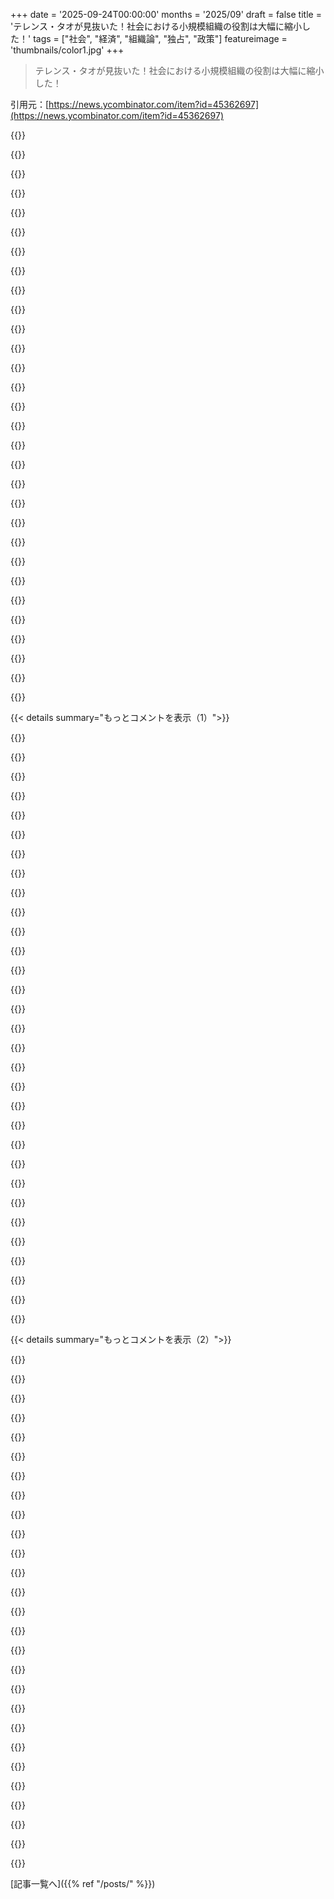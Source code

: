 +++
date = '2025-09-24T00:00:00'
months = '2025/09'
draft = false
title = 'テレンス・タオが見抜いた！社会における小規模組織の役割は大幅に縮小した！'
tags = ["社会", "経済", "組織論", "独占", "政策"]
featureimage = 'thumbnails/color1.jpg'
+++

> テレンス・タオが見抜いた！社会における小規模組織の役割は大幅に縮小した！

引用元：[https://news.ycombinator.com/item?id=45362697](https://news.ycombinator.com/item?id=45362697)




{{<matomeQuote body="素晴らしい投稿で、考えさせられるね。超おすすめ。<br>面白いことに、昔のUS連邦政府は、民間組織が支配的になりすぎないように積極的に努力してたんだ。いくつか例を挙げるね。Bell Systemは分割されて地域分散型の通信ネットワークになったし (https://en.wikipedia.org/wiki/Breakup_of_the_Bell_System)、銀行は州境を越えられず地域分散型の金融システムだった (https://en.wikipedia.org/wiki/McFadden_Act)。銀行は危険なビジネスも禁じられてた (https://en.wikipedia.org/wiki/Glass%E2%80%93Steagall_legisla...) し、独占企業や寡占企業は定期的に取り締まられてた (https://en.wikipedia.org/wiki/Competition_law#United_States_...)。<br>昔の企業は小さくて地域密着型、競争にさらされてて、経済的・政治的な力も小さかったんだ。でも今では、権力も資源もはるかに集中してるように見えるね。" userName="cs702" createdAt="2025/09/24 16:59:57" color="#ff5c5c">}}




{{<matomeQuote body="もしGoogleが莫大な資金を持っていなくて、Waymoに約100億ドルも出せなかったら？AppleがTSMCの次のノードの生産能力を何ヶ月分も買い占めて、TSMCの技術開発を支えられなかったら、TSMCはここまで行けたかな？100億パラメータを超えるLLMは果たして存在したかな？<br>資源の集中には、何年も、あるいは何十年もかかるようなプロジェクトに投入できるという利点があるんだ。Bell LabsやPARCから生まれた全ての技術もそうだね。小規模ビジネスを擁護するのは、ある程度は短期主義を擁護することになる。今のスタートアップでさえ、数年で市場全体を独占できる可能性に基づいて資金提供されてるんだよ。" userName="rangestransform" createdAt="2025/09/24 17:08:11" color="#785bff">}}




{{<matomeQuote body="過去のUS連邦政府が民間組織が支配的にならないように努力した、って話だけど、連邦政府自体も組織だってことを無視できないよね。政府が小規模組織を小さく保つっていう構図では、一番デカい組織は国家だ。この構図では、国家の仕事は他の組織を制御すること。民主主義国家は有権者から正当性を得る点で民間組織とは違うけど、国家が他の大組織とそこまで本質的に違うとは言い難いな。今のUSの二極化社会を見てると、誰が権力を持つかで国家が国民の半分から反対されることもある。<br>この「反独占」の枠組みは、政治的立場を複雑な状況に紛れ込ませる危険があると思う。西側諸国では小さなコミュニティが全体的に減少してる。これらのグループはどんどんDiscordのボイスチャットなんかで行われてて、現実世界の制約から切り離されてる。この問題は「反独占」よりずっと語られてないと思うな。たとえ国家が民間組織を厳しく取り締まるべきだと熱烈に信じてても、もっと草の根の組織化を促す方法を考える方が、よっぽど考えさせられるよ。" userName="Karrot_Kream" createdAt="2025/09/24 17:39:15" color="#ff5c5c">}}




{{<matomeQuote body="大規模なプロジェクトには資源が必要だけど、その資源がどう使われ、何のために、誰が恩恵を受けるかが重要なんだ。<br>君が挙げた例は全部営利目的で、必ずしも（たとえ僕らが恩恵を受けても）みんなのためや社会の進歩のために行われたわけじゃない。<br>国営民間企業から来たり、それらに支配されたりしなくても、大きなイノベーションは起こせるんだ。過去にも、Manhattan Project、Space RaceとMoon Landing、ARPANETなど、公共プロジェクトとしてリスクの高い研究開発を成功させてきた実績がある。<br>Waymoだって、公的資金で実施すれば、社会的な利益はもっと広くなり、単一企業の市場支配に縛られることはないだろうね。" userName="thewebguyd" createdAt="2025/09/24 17:15:46" color="#45d325">}}




{{<matomeQuote body="かなりの数の人がTSMC、Waymo、LLMなんて求めてないんだ。彼らが求めてるのは、一家の大黒柱が家と配偶者と子供たちを養えるような雇用市場なんだよ。<br>それは世間知らずな見方かな？まあ、そうかもしれないね。でも、「ChatGPTがお前をクビにする」って言われるよりは、ずっと人々に響くんだ。" userName="raincole" createdAt="2025/09/24 17:19:18" color="#ff5c5c">}}




{{<matomeQuote body="国営民間企業に支配されなくてもイノベーションは起こせる、って言ってたけど。<br>じゃあ、あなたは国営民間企業より国営国家の方が好きなんだね。:-)" userName="aleph_minus_one" createdAt="2025/09/24 17:18:05" color="">}}




{{<matomeQuote body="民主主義国家が有権者から正当性を得る点で民間組織とは違う、ってのはまさにその通り。それが決定的な違いだね。国家の目的は、他のアクターを抑制するために、その場にいる最も強力な組織であること。だから、民主的で代表的であることが不可欠なんだ。<br>特に、他の大組織を解体しようとするのは、彼らが国家に過大な影響を与えるだけの資源を集めるのを防ぐためでもあるんだよ。独占の問題は、独占企業が競争相手を買い取り、規制を無力化すること。富の格差の問題は、超富裕層が国家を自分たちの望む方向に動かすのに十分な力を持つことだね。<br>僕は、統治組織全体の規模を縮小するという点では君に概ね同意するし、小さな組織の利点と大きな組織の欠点、特にそこに関わるメンバーの投資と認識される所有権についてはTerrenceにも同意する。でも、小さな国家を持つには、根本的にあらゆる場所に小さな組織が必要なんだ。だから反独占、反トラスト、反富の集中が不可欠なんだよ。だって、国家が民主的で代表的であるためには、そのカバーする領域で最も強力な組織でなければならないからね。そうでなければ、それはより強力な者の道具になってしまうから。" userName="roughly" createdAt="2025/09/24 18:26:48" color="#ff5c5c">}}




{{<matomeQuote body="それって悪いことなのかな？民主主義国家は、たとえ欠陥があっても、少なくともある程度は市民に責任を負うんだ。その権力構造は企業のような独裁的じゃないし、方向転換や修正が可能だ。民間企業は誰にも責任を負わず、その唯一の動機と存在理由は利益だけだ。もし彼らが僕らの社会を動かすことを許されれば、僕らが向かっているように見える結果として、価値搾取のための必然的な乱用を止めるものは何もなくなってしまうだろうね。" userName="tavavex" createdAt="2025/09/24 17:27:47" color="#38d3d3">}}




{{<matomeQuote body="みんなそう言うけど、生活水準を下げればそれが実現できるって指摘すると、興味を失うんだ。<br>（そして、可能なら低評価したり、黙らせようとしたりするんだよね）" userName="bluGill" createdAt="2025/09/24 17:23:15" color="">}}




{{<matomeQuote body="アメリカの左右の政治家は、それぞれ企業/富裕層の権力と政府の権力、どちらか片方しか問題視してないんじゃないかって疑問に思う。<br>権力と金はさらなる権力と金を生み出し、政府と企業/富裕層の権力は癒着してるなら、権力乱用を警戒するなら両方疑うべきだよね。<br>でも、片方を抑えようとするともう片方が強くなるジレンマがある。<br>小規模で分散した地方政府が、巨大な企業や富裕層の権力をチェックしつつ、社会保障も提供する方法なんてあるのかな？" userName="monkeywithdarts" createdAt="2025/09/24 21:23:51" color="#38d3d3">}}




{{<matomeQuote body="「どうやってリソースを配分するか」って？今のシステムは、過去にうまくやった人に、さらにリソースを与えて選別してるよ。<br>公共事業で高リスクなR&Dプロジェクトを成功させたことは昔あったけど、今だってそれができない理由はないんだ。<br>なんで巨大企業だけがイノベーションの源泉みたいに思われてるのかね？<br>昔の例ばかりで、現代の成功例はあるの？<br>成功してないシステムに金をつぎ込んでどうするの？しかも他人の金でさ。" userName="vmg12" createdAt="2025/09/24 18:14:13" color="#38d3d3">}}




{{<matomeQuote body="「一人の稼ぎで一家を養える職市場が欲しい」って言うけど、そんなのは人類史上、ごく一部の国で約40年間しか存在しなかった特殊な時代のことだよ。<br>それが普通だなんて考えるのは、歴史を無視してるし、持続可能な社会の基盤じゃない可能性だってあるんだから。" userName="com2kid" createdAt="2025/09/24 17:43:26" color="">}}




{{<matomeQuote body="「民主主義は欠陥があっても市民にある程度は説明責任がある」って言うなら、株式会社だって欠陥があっても株主にはある程度説明責任があるでしょ。<br>だから「民間企業は誰にも責任を負わない」って主張は全然成り立たないね。<br>企業だって株主総会で方向転換したり修正できるんだからさ。" userName="aleph_minus_one" createdAt="2025/09/24 17:35:59" color="">}}




{{<matomeQuote body="まるでジャンケンみたいに、権力にはいろんな側面があって、国家が常に全部を握ってるわけじゃないんだ。<br>メディア（第四の権力）が一番分かりやすい例だし、連邦銀行もそうだよね。<br>政府と議会の分割だってそうだよ。" userName="Too" createdAt="2025/09/24 18:50:48" color="">}}




{{<matomeQuote body="政府が巨大企業や独占企業と戦わないのは、グローバル化が大きく影響してるんだ。<br>もし一国が自国の独占企業（世界規模の巨大企業）を潰したら、それは他の国でその独占企業をもっと強くしちゃうかもしれないからね。<br>だから「この嫌な独占企業は好きじゃないけど、まあ”うちの”独占企業だから仕方ないか」って考えになっちゃうんだよ。" userName="joz1-k" createdAt="2025/09/24 22:07:39" color="#785bff">}}




{{<matomeQuote body="無政府主義者って、国家と政府両方の権力をチェックしつつ、人々の福祉を促進する方法があるって考えてるのかな？<br>残念ながら無政府主義の哲学には詳しくないから、彼らの提案が何なのか知らないんだけどさ。" userName="wizzwizz4" createdAt="2025/09/24 21:42:49" color="">}}




{{<matomeQuote body="そうだね、アメリカでは連邦主義と標準化が進んで、州や市の権利が削られてきたんだ。<br>その多くが良い方向に進んだとも言えるけど、結果として小規模組織の力が弱まったのは変わらない事実だよ。<br>この現象は教会、PTA、読書会、ビジネス、フォーラム、友愛会、政治と、アメリカのあらゆる生活に及んでる。<br>国の物語に侵食されてない部分なんて、ほとんどないんだ。<br>なんでこうなったのか、なんで許されてるのか、誰が得してるのか、すごく根本的な疑問だよね。" userName="yannyu" createdAt="2025/09/24 17:51:59" color="#38d3d3">}}




{{<matomeQuote body="市民が自分たちの国を動かす能力（つまり投票権）を持ってるなら、できるって思うよ。<br>僕は住民投票制度のあるいくつかの州に住んでたけど、完璧じゃないけど、市民が選ばれた代表者にきちんと責任を負わせる（つまり彼らの決定を覆す）ためには絶対に必要だと思う。<br>連邦レベルでもこれがあればいいのにって願ってるよ。" userName="johnmaguire" createdAt="2025/09/24 17:24:23" color="">}}




{{<matomeQuote body="「リソースを効果的に配分した」って言葉、君の説明の中ですごく都合よく使われてるね。<br>今のシステムは、大規模な詐欺やレントシーキングに、それをさらに続けるための政治的な権力まで与えてるんだからさ。" userName="hansvm" createdAt="2025/09/24 18:27:19" color="">}}




{{<matomeQuote body="無政府主義ってよく分かんないけど、もし今アメリカが無政府状態になったら、ゴールドマン・サックスとかコンステリス（元ブラックウォーター）みたいな大企業がめちゃくちゃ有利になると思うんだよね。だから、ただ「全部壊せ！」みたいな無政府主義はなんか違う気がするな。後で知ったんだけど、チョムスキーが言ってたアナキズムは、まさに俺の疑問に答えてくれるようなやつだったよ。" userName="monkeywithdarts" createdAt="2025/09/24 21:56:00" color="#45d325">}}




{{<matomeQuote body="「ウェイモが公的資金で実現するかも」って言うけど、それって本当かな？君の例は全部戦時中の軍事技術じゃん。あれは国の存続がかかってるから政府も本気を出せるんだよ。第三次世界大戦でドローン戦車技術から派生した政府資金のウェイモならありそうだけど、今それはないよね。" userName="woah" createdAt="2025/09/24 17:30:51" color="">}}




{{<matomeQuote body="今の時代、政府が大企業を解体するのって本当にいいことなの？それって結局、最悪の選択じゃない？国って富とか軍事力で強くなるじゃん。アメリカが強いのも、デカい企業が国内にあるからだよ。もしアメリカが企業を解体して、中国がそのまま維持したら、中国がアメリカよりずっと強くなっちゃうよ。国として、今は巨大企業を育てて、富と力を増やすのが定石なんじゃないの？" userName="tjs8rj" createdAt="2025/09/24 19:55:11" color="#785bff">}}




{{<matomeQuote body="君が言ってるのは、間違った二者択一だと思うな。今のシステムで嫌な部分があるなら、全部捨てるべきだ、みたいな考え方。でも実際は、社会の好きなところも嫌いなところもあるんだよ。社会から離れたいんじゃなくて、社会をもっと良くしたいだけだよ。" userName="johnmaguire" createdAt="2025/09/24 17:26:47" color="#ff33a1">}}




{{<matomeQuote body="「市民が投票で国を動かせるなら、俺はそうするね」って言ってるけど、株主総会でも投票できるじゃん。" userName="aleph_minus_one" createdAt="2025/09/24 17:28:32" color="">}}




{{<matomeQuote body="「一人の稼ぎで家族を養える職場が欲しい」って言うけど、それって無理じゃない？社会が女性にも男性と同じように稼ぐ機会や経済的自由を求めてるなら、それは成り立たないよ。動物は競争するから、どこでも共働き世帯が片働き世帯に勝っちゃう。だから、みんな共働きになろうとするんだ。" userName="lotsofpulp" createdAt="2025/09/24 17:33:03" color="#785bff">}}




{{<matomeQuote body="マスメディアはもう死んだよね。30歳以下の人たちは誰もMSMなんか見てないし、みんな自分の好きなオンラインの場所で過ごしてるよ。" userName="mensetmanusman" createdAt="2025/09/24 21:00:55" color="">}}




{{<matomeQuote body="20世紀から分かったのは、資源の使い道を個人に任せた社会の方が、国が全部管理した社会よりも上手くいったってことだよ。21世紀になって変わったのかもしれないけど、それは「すごい主張」だから、それなりの証拠が必要だね。" userName="ls612" createdAt="2025/09/24 17:44:39" color="#38d3d3">}}




{{<matomeQuote body="「アメリカでも州や市の権限が連邦政府に侵食されて、小さい組織の力が弱まった」って言うけど、それは元々、連邦政府の権限を制限してた上院議員の選び方が変わったからだよ。昔は州議会が選んでたから、連邦政府が権限を奪うのを阻止できた。でも、直接選挙になってから、連邦政府の役人は大企業に買収されちゃって、大企業に都合の良い規制を作ったり、州が合併を制限するのも邪魔したりするようになったんだ。中央政府に権限を与えたら、使わないわけないんだから、何かで縛らないとダメだよ。上院が昔はそれをやってたんだけどね。" userName="AnthonyMouse" createdAt="2025/09/25 10:19:45" color="#785bff">}}




{{<matomeQuote body="それって完全に循環論法だよ。「なんであいつらがお金を全部持ってるの？」「だって、資源の配分が一番上手いからさ。」「じゃあ、資源の配分が一番上手いってどうして分かるの？」「だって、あいつらがお金を全部持ってるからだよ。」" userName="bluecheese452" createdAt="2025/09/24 21:49:50" color="">}}




{{<matomeQuote body="グローバル化のせいで、小さな会社は世界で戦えず、米国政府の影響力も減ったんだ。だから政府はAppleやGoogleみたいな巨大企業を解体しない。米国も中国もヨーロッパをいじめてるのと同じ構図だよ。" userName="thevillagechief" createdAt="2025/09/24 17:19:15" color="#45d325">}}




{{< details summary="もっとコメントを表示（1）">}}

{{<matomeQuote body="君の歴史的説明や意見は否定しないけど、政治の決断と現代の結果を単純な因果関係で捉えて、元に戻せば解決するって考えはほとんど間違いだよ。世の中は進化するんだから、今の問題は今の状況に合った解決策を見つけるべきだね。" userName="Eisenstein" createdAt="2025/09/25 11:27:53" color="#785bff">}}




{{<matomeQuote body="俺の経験とぴったりだよ。うちの子の幼稚園も潰れたし、今の幼稚園は投資会社に買われて大変らしい。昔の地域活動の中心だったフリーメイソンやボーイスカウトも、今じゃ見る影もないね。<br>景気が良い時は小さな組織が生まれて、悪くなると潰れる。大企業は不況でも潰れないけど、機能不全になることが多いんだ。Big Techもそうだし、昔の米国自動車メーカーもそうだった。" userName="nostrademons" createdAt="2025/09/24 17:04:27" color="#ff33a1">}}




{{<matomeQuote body="ボランティアの減少はCOVIDよりずっと前から始まってたよ。「Bowling Alone」って本でも2000年に同じこと言ってたし。経済の波とは関係ないね。2023-2025年を「scarcity（不足）」の時代って言うのは事実と違う。SNSの雰囲気（vibecession）に流されてるだけ。むしろ裕福な社会ほど個人主義になって、大企業の方が給料がいいから、小組織は人材集めに苦労するんだ。" userName="mediaman" createdAt="2025/09/24 17:13:59" color="#45d325">}}




{{<matomeQuote body="不足にもいろいろあるんだ。俺は「言い値で買う」じゃなくて「取れるだけ取る」って時代を覚えてるよ。昔は良識があったから、買い手を利用しなかったんだ。雇用主と従業員の信頼関係もあった。それを破る奴は軽蔑されてたんだよ。特に米国の医療業界は、この文化の変化に大きく影響されてる。不足っていうのは、モノが手に入らないってだけじゃないんだ。モノだけなら、今は最高に恵まれてるのにね！" userName="simpaticoder" createdAt="2025/09/24 17:55:05" color="#38d3d3">}}




{{<matomeQuote body="ボランティアとか地域活動が廃れたのは、共働きが普通になったのが大きいと思うよ。週に40～50時間働く家庭と、通勤入れて80～100時間も働く家庭じゃ、活動に使える時間が全然違うんだから。" userName="CalRobert" createdAt="2025/09/24 17:21:21" color="#ff33a1">}}




{{<matomeQuote body="あとさ、今の子供たちは14歳くらいまで24時間ずっと見張られてるのが普通になっちゃったじゃん？昔みたいにママが婦人会に行ってる間に子供を外で遊ばせるなんて、今じゃネグレクトとか児童虐待って言われるんだぜ。" userName="grues-dinner" createdAt="2025/09/24 21:38:35" color="#785bff">}}




{{<matomeQuote body="COVIDの頃から4年間ボランティアを探したけど、全然見つからなかったな。どの団体もお金は欲しがるけど、人手は求めてないみたいだった。フリーメイソンは何してるのか不明だし、ボーイスカウトは子供がいないとやりづらいし、YMCAも今じゃ普通の会社みたいだね。Kids who codeも寄付を募るだけ。EMSとかFire、Ski Patrolはちゃんとした訓練が必要だけど、スキルがあれば募集してるよ。" userName="grogenaut" createdAt="2025/09/24 21:07:23" color="#ff5c5c">}}




{{<matomeQuote body="うちの子のBlueyの本に「勝ちたい？それともゲームを続けたい？両方は無理な時もある」ってセリフがあるんだけど、今のアメリカってそんな感じがするんだ。50～70年代は「ゲームを続ける」ために多少の勝利は諦めてたけど、80年代からは「勝つためならゲームを犠牲にする」ようになって、結局みんなが自分だけ得しようとしてる。もうシステムは死んだってみんなが気づき始めたら、ろくなことにならないだろうね。" userName="nostrademons" createdAt="2025/09/24 18:32:02" color="#ff5733">}}




{{<matomeQuote body="この考え方、好きだよ。工業化と汚染に似てるね。副作用は少しなら無視できるけど、積み重なるとダメになる。社会のルールも同じ。先生が一人に甘い点をあげても問題ないけど、それが普通になったら大学の価値が下がる。ゲーム理論の「囚人のジレンマ」みたいだ。協力する「良い均衡」と、裏切る「悪い均衡」がある。社会のルールは「良い均衡」を保つ助けになるんだけど、裏切った方が得だってなるとそれが当たり前になって、社会全体が「悪い均衡」に移っちゃうんだ。良い方に戻る道筋はよく分からないけどね。" userName="simpaticoder" createdAt="2025/09/24 18:47:48" color="#38d3d3">}}




{{<matomeQuote body="昔は年上の子が年下の子の面倒を見てたけど、今はそんな光景見ないよね。" userName="AppleBananaPie" createdAt="2025/09/25 07:34:12" color="">}}




{{<matomeQuote body="ゲーム理論の囚人のジレンマの話がぴったりだね。ゲームが続くなら協力するけど、終わりが見えると裏切るのが最適戦略なんだ。信頼を築くには、まず参加者が繰り返し交流できる小さなシステムから始めて、外部の影響から守るのが大事だよ。でも、インターネットやグローバリゼーション、大国は結局ダメになるかもね。テレンス・タオも言うように、大組織は効率的だけど、それが機能不全に陥って崩壊する時は、僕らが当たり前だと思ってる便利なものが失われるかもしれない。URL: https://www.paulgraham.com/re.html" userName="nostrademons" createdAt="2025/09/24 20:00:59" color="#785bff">}}




{{<matomeQuote body="多分「教会」が一番大きいコミュニティだけど、それには特定の宗派の考え方を受け入れる（ふりをする）必要があるよね。" userName="grues-dinner" createdAt="2025/09/24 21:35:49" color="">}}




{{<matomeQuote body="組織が大きくなると規範が劣化するのは面白いね。きっと「stink-eye」みたいな小さい組織で通用する評判を気にする仕組みが、大組織では通用しないからだよ。みんな見知らぬ人だし、「ただ仕事してるだけ」ってなるから、裏切り者が評判を損なうってことが起こりにくいんだよね。" userName="simpaticoder" createdAt="2025/09/24 20:15:52" color="#38d3d3">}}




{{<matomeQuote body="「うちの子が通ってた共同運営の保育園が去年潰れた」って。学校が潰れるってすごいよね。アメリカのことに触れるたび、俺はどんどん左翼寄りになるわ。" userName="gnulinux996" createdAt="2025/09/24 22:46:36" color="">}}




{{<matomeQuote body="（コメント1の「年上の子が年下の子の面倒を見る」に関連して）それって子供が二人以上いて、年齢差も必要だよね。それに、うまくいかなくても通報されたり訴えられたりするリスクもある。児童の安全には良いけど、こういう影響もあるってことだ。チャイルドシートの法律が、家族が三人目の子供を持つのを制限してるって説もあるよね。" userName="grues-dinner" createdAt="2025/09/25 08:12:40" color="">}}




{{<matomeQuote body="僕は神やイエスを信じてないけど、毎週教会に行ってるよ。説教は考えさせられるし、信者も良い人たちで、社会貢献も素晴らしい。HNのみんなも試してみて！「神」を「自然」、「イエス」を「私」って置き換えるだけで、自己反省とか自然への感謝の素晴らしい場になるよ。" userName="pants2" createdAt="2025/09/24 21:51:02" color="#45d325">}}




{{<matomeQuote body="全てに循環的な性質があるんじゃないかって心配だよ。小規模組織が多かった昔は、みんなコミュニティのリーダーになる機会が多かったのに。僕の考えでは、ピケティの『21世紀の資本』で語られてるように、資本が富を集中させて世界をトップダウンで管理するようになると、責任を負う人が減って、現場から離れた偉い人が増える。資本が遠隔で世界を動かすから、僕たちは世界が動くのを見られず、自分たちの居場所も作れない。効率的だけど、人間の努力や、工夫によって何かが変わる喜び、人とのつながりを奪ってるんだ。ソーシャルメディアじゃない、この巨大コングロマリットな世界が僕らを『ボウリング・アローン』にさせたんだよ。MBA化は社会性を奪い、僕らは組織を築けなくなる。結果、社会は劣化し、僕らは目的や互いへのつながりを失っていく。" userName="jauntywundrkind" createdAt="2025/09/24 17:38:35" color="#ff33a1">}}




{{<matomeQuote body="「子供たちを遊びに出す」なんてさ、どこもかしこも車だらけで、都市は車のために作られてるから無理だよ。車にひかれるリスクなしに、子供を外で遊ばせる場所なんてないんだ。" userName="Tomis02" createdAt="2025/09/25 14:34:30" color="">}}




{{<matomeQuote body="景気がいいと小さな組織が生まれて、悪くなると潰れるって言うけど、戦後の荒廃した日本やドイツでも組織はできたじゃん？時間や安心感だけじゃなくて、もっと別の要因があるんじゃないかな。" userName="Karrot_Kream" createdAt="2025/09/24 18:00:37" color="#ff5733">}}




{{<matomeQuote body="まあ概ね同意するけどさ、これって巡り巡って元に戻るの？今の社会のバラバラになってる感じに逆らう力がないように見えるんだけどな。" userName="masfuerte" createdAt="2025/09/24 17:59:33" color="">}}




{{<matomeQuote body="同意しないね。昔はNYCの貧しいアイルランド系移民がTammany Hallって組織に入ってたじゃん。テクノロジーが進んだから、今は地元密着の集まりで行動する意味が減ったんだと思うよ。" userName="biophysboy" createdAt="2025/09/24 17:21:05" color="#ff5733">}}




{{<matomeQuote body="プリスクールって構造化されたデイケアだから高いんだよね。任意で私営だし。小さい子に社会性や学びの機会を与えるのに週に数日通うのは良いけど、公立学校とは違って、だいたい地元の小さいビジネスだよ。" userName="cullenking" createdAt="2025/09/25 04:08:54" color="">}}




{{<matomeQuote body="「景気がいい時」って言うけど、今の西洋社会って最高にいい時代じゃん。原因はインターネットだよ。みんな画面に張り付いて、地域の集まりとかに行かないんだ。ポケットに何でも入ってるのに、わざわざ出かける意味ある？" userName="ponector" createdAt="2025/09/24 21:05:01" color="#ff33a1">}}




{{<matomeQuote body="すごいのは、新しい小さな組織ってあんまりお金かからずに始められるってことだよ。俺と友達はCentral OregonでTool Libraryを始めたんだ: https://cotool.org/<br>地域からの道具の寄付もあって、初期費用は少なかったし、オープンから数週間で何十人もメンバーが増えたよ。維持費もあんまりかからないし、すごく影響力があるんだ。" userName="biotinker" createdAt="2025/09/24 21:52:20" color="#38d3d3">}}




{{<matomeQuote body="「景気が悪いと小さい組織から潰れる」って言うけど、そうかな？困った時にこそ地元の助け合いグループが生まれる例は歴史にいっぱいあるよ。ボランティアもずっと減り続けてるし、いい時代も悪い時代も関係ない。今の社会には、組織を引き裂く別の力が作用してるんだと思う。" userName="paddleon" createdAt="2025/09/24 18:21:46" color="#45d325">}}




{{<matomeQuote body="あと、高齢者が原因ってのもあるよ。その高齢者が昔は若かったって事実で、さらに問題が大きくなってるんだ。" userName="modo_mario" createdAt="2025/09/25 08:34:18" color="">}}




{{<matomeQuote body="一世代で13歳の子どもたちがベビーシッターをする側から、ベビーシッターが必要な側になっちゃったって話、なんか考えさせられるね。" userName="CalRobert" createdAt="2025/09/25 10:50:42" color="#38d3d3">}}




{{<matomeQuote body="君のツールライブラリ、すごいね！成功おめでとう。新しい組織を始めるって、お金より知恵や人とのつながりが大事で、結構難しいことだと思うよ。ボランティアが孤独に効くって聞くけど、いざやろうとすると大変だよね。" userName="impendia" createdAt="2025/09/25 05:47:11" color="#785bff">}}




{{<matomeQuote body="フリーメイソンは「なりたければ自分から聞け」がモットーなんだって。だから彼らが勧誘してるのを見かけることはないよ。" userName="BJones12" createdAt="2025/09/24 21:42:05" color="">}}




{{<matomeQuote body="小規模組織って、ボランティア、特に専業主婦の協力で成り立ってたんだよね。共働きが増えてそれが難しくなり、大規模組織がその穴を埋めるようになったけど、提供されるものは質が落ちるけど市場には合うものって感じだね。" userName="fraserharris" createdAt="2025/09/24 17:16:43" color="#ff5733">}}

{{</details>}}




{{< details summary="もっとコメントを表示（2）">}}

{{<matomeQuote body="俺の20年の観察だと、ボランティアって引退した人とかお金持ち、フリーター、専業主婦が多いんだよね。「普通の」会社員は仕事があるから無理。昔は専業主婦がいたから共働きでもボランティアできたのかも。「Bowling Alone」によれば、この変化は50年代後半から始まったらしいよ。" userName="pnathan" createdAt="2025/09/24 19:46:29" color="#785bff">}}




{{<matomeQuote body="小規模組織がなくなると、子どもたちは親に頼りがちになり、親はさらにボランティアする余裕がなくなる。それに、メンターがいないまま育った子どもは、他の人のメンターになろうとしない。悪い循環にはまっちゃってるんだよね。" userName="missinglugnut" createdAt="2025/09/24 21:47:31" color="#ff33a1">}}




{{<matomeQuote body="ネットワーク効果と累積的な影響ってすごく大きいよね。40年代〜50年代の若者たちは、親世代の犠牲や全体主義を見て個人主義を選んだ結果、地域コミュニティへの参加を選ばなかったんじゃないかな。解決策は、KiwanisとかElks、Rotaryみたいな地域組織への参加だと思う。" userName="pnathan" createdAt="2025/09/25 00:40:08" color="#38d3d3">}}




{{<matomeQuote body="君が言ってた「市場に合う製品」って具体的に何のこと？" userName="dh2022" createdAt="2025/09/24 17:35:18" color="">}}




{{<matomeQuote body="人々の空白を埋めるものだよ。例えば、昔はボーリングリーグがあったけど、今はテレビやビデオゲームだよね。社交や運動にはならないから「悪い製品」って言えるかもしれないけど、同じ時間を埋めてるんだ。" userName="fraserharris" createdAt="2025/09/24 17:55:46" color="">}}




{{<matomeQuote body="健康には悪いけど、多くの人はそれを自由に選ぶだろうね。ジャンクフードと同じだよ。自由市場って、人々が買いたがるものに最適化されるから。私たちの好みは、昔は休息や高カロリー食が不足してた時代の進化に形作られてて、現代の環境には合ってないんだ。" userName="Ifkaluva" createdAt="2025/09/24 19:42:19" color="#ff5c5c">}}




{{<matomeQuote body="シリコンバレーでは、AIが仕事を奪って人々が暇になった時に何をするかって疑問に、この記事が面白い答えを出してるかもね。" userName="riemannzeta" createdAt="2025/09/24 23:43:06" color="#45d325">}}




{{<matomeQuote body="1800年代初め、トクヴィルはアメリカの成功は小規模な組織や協会のおかげだって言ってたんだ。「結社の科学」は他の全ての進歩の源になる「母なる科学」だってね。詳しくはこちらをどうぞ：https://press.uchicago.edu/Misc/Chicago/805328.html" userName="scottfr" createdAt="2025/09/24 17:08:53" color="#38d3d3">}}




{{<matomeQuote body="フランシス・フクヤマも、小規模組織が米英の民主主義が機能する上で重要だって言ってるよ。人々が集まり、自己統治を経験し、声を上げる場だったんだ。<br>今の米国民主主義の不均衡は、こういう組織がないせいだって彼は考えてるんだってさ。他の関連する考えも見てみてね：<br>https://news.ycombinator.com/item?id=45364562<br>https://news.ycombinator.com/item?id=45365419" userName="solidsnack9000" createdAt="2025/09/25 05:04:37" color="#785bff">}}




{{<matomeQuote body="ベン・フランクリンも、小規模な草の根組織の設立や育成にずいぶん力を入れたんだって。すごい繋がりだね！" userName="riemannzeta" createdAt="2025/09/24 23:51:44" color="#ff5733">}}




{{<matomeQuote body="ベン・フランクリンの自伝には、図書館や消防署、民兵組織を立ち上げた話がいっぱい出てくるよ。" userName="solidsnack9000" createdAt="2025/09/25 04:51:56" color="#ff5c5c">}}




{{<matomeQuote body="19世紀のアメリカ社会では、教会の役割が大きかったんだ。教会は小さくて親しみやすい組織のままで、全国にネットワークを築いてた。宗派間の争いも少なくて、人々が身近に交流できる場だったんだよ。" userName="ipnon" createdAt="2025/09/25 03:18:08" color="#ff5733">}}




{{<matomeQuote body="この記事を読んで、僕が最初に思い浮かんだのはトクヴィルだったよ！" userName="lordleft" createdAt="2025/09/24 17:40:09" color="">}}




{{<matomeQuote body="そうそう、トクヴィルはどの町にも地方新聞があったことにも言及してたよね。あれも今じゃ商業化されたマスメディアに取って代わられちゃったけどさ。" userName="daxfohl" createdAt="2025/09/24 19:01:54" color="#38d3d3">}}




{{<matomeQuote body="こちらも見てみてね！<br>https://news.ycombinator.com/item?id=25723851<br>https://news.ycombinator.com/item?id=25386501" userName="est" createdAt="2025/09/25 02:32:46" color="">}}




{{<matomeQuote body="「Tribe」っていう最高の本がこのことについて深く掘り下げてるよ。人間はコミュニティの中で何か役割を持つと一番うまくやっていけるってさ。小さなクラブで会計とかの役割をもらうだけで、みんながお互いを知って、困った時に助け合えるんだ。でも、こういうグループの重要性が薄れてきちゃったんだよね。教会に行くのも、ぶっちゃけ神様のためっていうより、人との交流が楽しいからじゃないかな。昔の人はほとんど同じ町で一生を過ごしてたから、こういう繋がりが自然とあったんだ。" userName="999900000999" createdAt="2025/09/24 18:39:56" color="#ff5733">}}




{{<matomeQuote body="セバスチャン・ユンガーの『Tribe』を最近読んだよ。すごくおすすめだね。" userName="azemetre" createdAt="2025/09/24 19:34:37" color="">}}




{{<matomeQuote body="そのオーディオブックを持ってるよ。最初から最後まで最高だね。すごく科学的な内容じゃないけど、観察と自伝的な要素が混じってる感じだよ。" userName="999900000999" createdAt="2025/09/24 20:19:22" color="">}}




{{<matomeQuote body="ダサいかもしれないけど、ネイティブアメリカンとヨーロッパ人入植者の交流や、ブリッツでの市民の結束について語る部分に感動したよ。サードプレイスが減って、政府が国民の精神衛生を気にしない今、何か変えないとね。公共事業や職場民主主義を再開するのは難しくないはずだよ。" userName="azemetre" createdAt="2025/09/25 15:47:46" color="#ff5c5c">}}




{{<matomeQuote body="ロバートの議事規則出版後、アメリカで小規模グループが爆発的に増えたけど、FDRと強力な組合の時代を経て、弾圧されたんだ。エリートは国民を孤立させ、コミュニティを破壊しようと意図的に動いてきたと思う。労働移動の促進や、ネットによる小規模ビジネス破壊もそうだね。メディア統合も政府と結びついて激化してる。これは反民主主義的な動きで、結局、みんな孤立して支配されるようになる。黒人アメリカ人にとって壊滅的で、他のマイノリティも同じ運命を辿るだろうね。教会も狙われるかも。<br>https://en.wikipedia.org/wiki/Business_Plot" userName="pessimizer" createdAt="2025/09/24 21:53:00" color="#785bff">}}




{{<matomeQuote body="これが意図的かは分からないけど、究極のリベラリズムの形なんじゃないかな？個人に家族や地域社会のしがらみから解放された完全な自律性を与えるってね。まるで数百年間目指してきた場所にたどり着いたみたいだ。" userName="hudon" createdAt="2025/09/25 18:02:24" color="#ff33a1">}}




{{<matomeQuote body="そうだね、リベラリズムは偽りの個人主義を装って利己主義を説くんだ。誰もが特別でユニークな個人だって言われるけど、皮肉なことに、みんな同じ大量生産品やイメージを消費して、ほぼ同じアイデンティティを作ってる。リベラリズムの最終形はニーチェのラストマンだよ。" userName="wolvesechoes" createdAt="2025/09/26 08:16:07" color="#785bff">}}




{{<matomeQuote body="今度は「右派」もやってみてよ。" userName="DangitBobby" createdAt="2025/09/25 14:42:11" color="">}}




{{<matomeQuote body="データで裏付けはあるの？懐疑的だね。SlackコミュニティやSubredditとか、オンラインでいろんな「小規模組織」ができてるのを見るよ。地元の学校理事会や市議会も参加者でいっぱいだ。移民権利団体やYIMBYグループとか、活発に活動してるよ。これらが「左派」に完全に飲み込まれてるわけじゃないし、内部でも意見が分かれたりするんだ。" userName="softwaredoug" createdAt="2025/09/24 19:29:53" color="#ff33a1">}}




{{<matomeQuote body="重要な違いは、オンラインコミュニティは「安価」で作りやすく、壊れやすいことだね。オフラインコミュニティは作りにくく、だからこそ「粘着性」が高いんだ。PTAみたいに、みんな子供の学校に共通の関心があるから、ちょっとした違いで分裂なんてしない。オンラインだと分裂が簡単だから、過激化や他者の非人間化につながることもあるんだよ。" userName="Karrot_Kream" createdAt="2025/09/24 21:29:14" color="#45d325">}}




{{<matomeQuote body="SubredditやSlackの「コミュニティ」は、本当のコミュニティじゃないね。そういうグループで生まれる絆は、通信の性質と同じくらい一時的なものだよ。たくさんの個人が集まっても、社会や国家って概念の意味を使い果たせないのと同じさ。" userName="wolvesechoes" createdAt="2025/09/26 08:24:45" color="#45d325">}}

{{</details>}}



[記事一覧へ]({{% ref "/posts/" %}})
